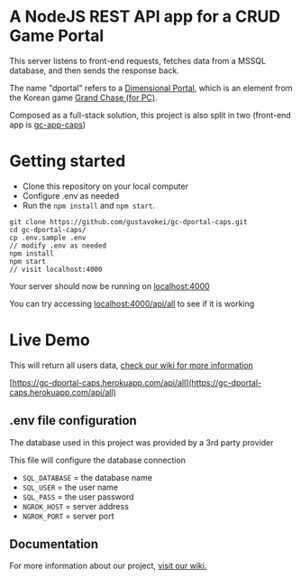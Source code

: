 # A NodeJS REST API app for a CRUD Game Portal

This server listens to front-end requests, fetches data from a MSSQL database, and then sends the response back.

The name "dportal" refers to a [Dimensional Portal](https://grandchase.fandom.com/wiki/Dimensional_Chasm), which is an element from the Korean game [Grand Chase (for PC)](https://grandchase.fandom.com/wiki/Grand_Chase_Wiki).

Composed as a full-stack solution, this project is also split in two (front-end app is [gc-app-caps](https://github.com/gustavokei/gc-app-caps))

# Getting started

- Clone this repository on your local computer
- Configure .env as needed
- Run the `npm install` and `npm start`.

```
git clone https://github.com/gustavokei/gc-dportal-caps.git
cd gc-dportal-caps/
cp .env.sample .env
// modify .env as needed
npm install
npm start
// visit localhost:4000
```

Your server should now be running on [localhost:4000](http://localhost:4000/)

You can try accessing [localhost:4000/api/all](http://localhost:4000/api/all) to see if it is working

# Live Demo

This will return all users data, [check our wiki for more information](https://github.com/gustavokei/gc-dportal-caps/wiki)

[https://gc-dportal-caps.herokuapp.com/api/all](https://gc-dportal-caps.herokuapp.com/api/all)

## .env file configuration

The database used in this project was provided by a 3rd party provider

This file will configure the database connection

- `SQL_DATABASE` = the database name
- `SQL_USER` = the user name
- `SQL_PASS` = the user password
- `NGROK_HOST` = server address
- `NGROK_PORT` = server port

## Documentation

For more information about our project, [visit our wiki.](https://github.com/gustavokei/gc-dportal-caps/wiki)

